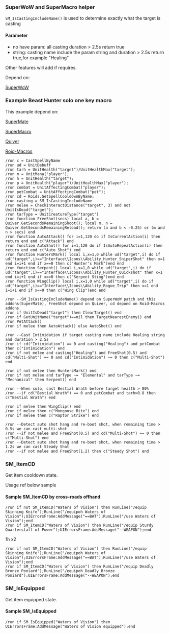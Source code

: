 ### SuperWoW and SuperMacro helper
`SM_IsCastingIncludeName()` is used to determine exactly what the target is casting
#### Parameter
- no have param: all casting duration > 2.5s return true
- string: casting name include the param string and duration > 2.5s return true,for example "Healing"
  
Other features will add if requires.

Depend on:

[SuperWoW](https://github.com/balakethelock/SuperWoW)  

### Example Beast Hunter solo one key macro
This example depend on:

[SuperMate](https://github.com/leenux/SuperMate)

[SuperMacro](https://github.com/Monteo/SuperMacro) 

[Quiver](https://github.com/SabineWren/Quiver) 

[Roid-Macros](https://github.com/DennisWG/Roid-Macros)

```
/run c = CastSpellByName
/run ud = UnitDebuff
/run tarh = UnitHealth("target")/UnitHealthMax("target");
/run m = UnitMana("player");
/run h = UnitHealth("target");
/run p = UnitHealth("player")/UnitHealthMax("player");
/run combat = UnitAffectingCombat("player");
/run petCombat = UnitAffectingCombat("pet");
/run cd = Roids.GetSpellCooldownByName;
/run casting = SM_IsCastingIncludeName
/run melee = CheckInteractDistance("target", 3) and not UnitIsDead("target");
/run tarType = UnitCreatureType("target")
/run function FreeShot(secs) local a, b = Quiver.GetSecondsRemainingShoot(); local m, n = Quiver.GetSecondsRemainingReload(); return (a and b < -0.25) or (m and n > secs) end
/run function AutoAttack() for i=1,120 do if IsCurrentAction(i) then return end end c("Attack") end
/run function AutoShot() for i=1,120 do if IsAutoRepeatAction(i) then return end end c("Auto Shot") end
/run function HuntersMark() local i,x=1,0 while ud("target",i) do if ud("target",i)=="Interface\\Icons\\Ability_Hunter_SniperShot" then x=1 end i=i+1 end if x==0 then c("Hunter's Mark")end end
/run function Serpent() local i,x=1,0 while ud("target",i) do if ud("target",i)=="Interface\\Icons\\Ability_Hunter_Quickshot" then x=1 end i=i+1 end if x==0 then c("Serpent Sting")end end
/run function WingClip() local i,x=1,0 while ud("target",i) do if ud("target",i)=="Interface\\Icons\\Ability_Rogue_Trip" then x=1 end i=i+1 end if x==0 then c("Wing Clip")end end

/run --SM_IsCastingIncludeName() depend on SuperWoW patch and this addons(SuperMate), FreeShot depond on Quiver, cd depond on Roid-Macros addons
/run if UnitIsDead("target") then ClearTarget() end
/run if GetUnitName("target")==nil then TargetNearestEnemy() end
/run PetAttack()
/run if melee then AutoAttack() else AutoShot() end

/run --Cast Intimidation if target casting name include Healing string and duration > 2.5s
/run if cd("Intimidation") == 0 and casting("Healing") and petCombat then c("Intimidation") end
/run if not melee and casting("Healing") and FreeShot(0.5) and cd("Multi-Shot") == 0 and cd("Intimidation") ~= 0 then c("Multi-Shot") end

/run if not melee then HuntersMark() end
/run if not melee and tarType ~= "Elemental" and tarType ~= "Mechanical" then Serpent() end

/run --When solo, cast Bestial Wrath before target health > 80%
/run --if cd("Bestial Wrath") == 0 and petCombat and tarh>0.8 then c("Bestial Wrath") end

/run if melee then WingClip() end
/run if melee then c("Mongoose Bite") end
/run if melee then c("Raptor Strike") end

/run --Detect auto shot hang and re-boot shot, when remaining time > 0.5s we can cast multi-shot
/run --if not melee and FreeShot(0.5) and cd("Multi-Shot") == 0 then c("Multi-Shot") end
/run --Detect auto shot hang and re-boot shot, when remaining time > 1.2s we can cast Steady Shot
/run --if not melee and FreeShot(1.2) then c("Steady Shot") end

```

### SM_ItemCD

Get item cooldown state.

Usage ref below sample

#### Sample SM_ItemCD by cross-roads offhand
```
/run if not SM_ItemCD("Waters of Vision") then RunLine("/equip Skinning Knife");RunLine("/equipoh Waters of Vision");UIErrorsFrame:AddMessage("==BAT");RunLine("/use Waters of Vision");end
/run if SM_ItemCD("Waters of Vision") then RunLine("/equip Sturdy Quarterstaff of Power");UIErrorsFrame:AddMessage("--WEAPON");end
```
1h x2
```
/run if not SM_ItemCD("Waters of Vision") then RunLine("/equip Skinning Knife");RunLine("/equipoh Waters of Vision");UIErrorsFrame:AddMessage("==BAT");RunLine("/use Waters of Vision");end
/run if SM_ItemCD("Waters of Vision") then RunLine("/equip Deadly Bronze Poniard");RunLine("/equipoh Deadly Bronze Poniard");UIErrorsFrame:AddMessage("--WEAPON");end
```
### SM_IsEquipped

Get item equipped state.

#### Sample SM_IsEquipped

```
/run if SM_IsEquipped("Waters of Vision") then UIErrorsFrame:AddMessage("Waters of Vision equipped");end
```